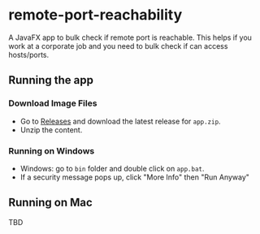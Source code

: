 # remote-port-reachability

A JavaFX app to bulk check if remote port is reachable. This helps if you work at a corporate job and you need to bulk check if can access hosts/ports. 

## Running the app 

### Download Image Files

* Go to [Releases](https://github.com/AlahmadiQ8/remote-port-reachability/releases) and download the latest release for `app.zip`.
* Unzip the content.

### Running on Windows

* Windows: go to `bin` folder and double click on `app.bat`. 
* If a security message pops up, click "More Info" then "Run Anyway" 

## Running on Mac

TBD 
